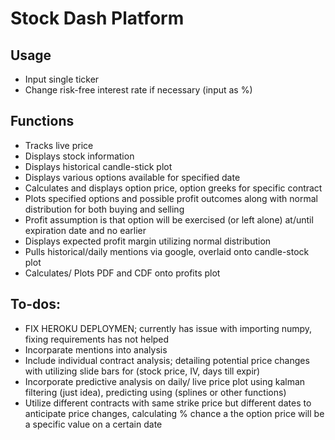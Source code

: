 # Stock Dash Platform

## Usage
- Input single ticker
- Change risk-free interest rate if necessary (input as %)

## Functions
- Tracks live price
- Displays stock information
- Displays historical candle-stick plot
- Displays various options available for specified date
- Calculates and displays option price, option greeks for specific contract
- Plots specified options and possible profit outcomes along with normal distribution for both buying and selling
- Profit assumption is that option will be exercised (or left alone) at/until expiration date and no earlier
- Displays expected profit margin utilizing normal distribution
- Pulls historical/daily mentions via google, overlaid onto candle-stock plot
- Calculates/ Plots PDF and CDF onto profits plot

## To-dos:
- FIX HEROKU DEPLOYMEN; currently has issue with importing numpy, fixing requirements has not helped
- Incorparate mentions into analysis
- Include individual contract analysis; detailing potential price changes with utilizing slide bars for (stock price, IV, days till expir)
- Incorporate predictive analysis on daily/ live price plot using kalman filtering (just idea), predicting using (splines or other functions)
- Utilize different contracts with same strike price but different dates to anticipate price changes, calculating % chance a the option price will be a specific value on a certain date